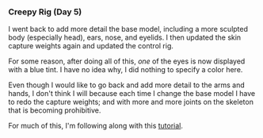 ### Creepy Rig (Day 5)

I went back to add more detail the base model, including a more
sculpted body (especially head), ears, nose, and eyelids. I then updated
the skin capture weights again and updated the control rig.

For some reason, after doing all of this, _one_ of the eyes is now displayed
with a blue tint. I have no idea why, I did nothing to specify a color here.

Even though I would like to go back and add more detail to the arms and hands,
I don't think I will because each time I change the base model I have to
redo the capture weights; and with more and more joints on the skeleton that
is becoming prohibitive.

For much of this, I'm following along with this [tutorial][fur_dude_tutorial].

[fur_dude_tutorial]: https://www.sidefx.com/tutorials/kinefx-rigging-fur-dude/
